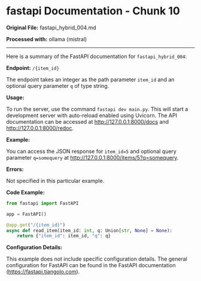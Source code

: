 # fastapi Documentation - Chunk 10

**Original File:** fastapi_hybrid_004.md

**Processed with:** ollama (mistral)

---

 Here is a summary of the FastAPI documentation for `fastapi_hybrid_004`:

**Endpoint:** `/{item_id}`

The endpoint takes an integer as the path parameter `item_id` and an optional query parameter `q` of type string.

**Usage:**

To run the server, use the command `fastapi dev main.py`. This will start a development server with auto-reload enabled using Uvicorn. The API documentation can be accessed at http://127.0.0.1:8000/docs and http://127.0.0.1:8000/redoc.

**Example:**

You can access the JSON response for `item_id=5` and optional query parameter `q=somequery` at http://127.0.0.1:8000/items/5?q=somequery.

**Errors:**

Not specified in this particular example.

**Code Example:**

```python
from fastapi import FastAPI

app = FastAPI()

@app.get("/{item_id}")
async def read_item(item_id: int, q: Union[str, None] = None):
    return {"item_id": item_id, "q": q}
```

**Configuration Details:**

This example does not include specific configuration details. The general configuration for FastAPI can be found in the FastAPI documentation (<https://fastapi.tiangolo.com>).